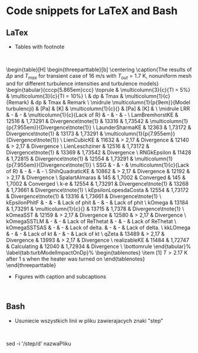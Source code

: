 Code snippets for LaTeX and Bash
========================================


LaTex
------------

- Tables with footnote

&nbsp;


\begin{table}[H]
	\begin{threeparttable}[b]
  \centering
  \caption{The results of $\Delta p$ and $T_{max}$ for transient case of 16 m/s
  with $T_{out}=1.7$ K, nonuniform mesh and for different turbulence intensities and
  turbulence models}
    \begin{tabular}{cccp{5.865em}ccc}
		\toprule
          & \multicolumn{3}{c}{TI = 5\%} & \multicolumn{3}{c}{TI = 10\%} \\
          & dp    & Tmax  & \multicolumn{1}{c}{Remark} & dp    & Tmax  & Remark \\
    \midrule
    \multicolumn{1}{p{9em}}{Model turbulencji} & [Pa]  & [K]   & \multicolumn{1}{c}{} & [Pa]  & [K]   &  \\
    \midrule
    LRR   & -     & -     & \multicolumn{1}{c}{Lack of R} & -     & -     & - \\
	LamBremhorstKE & 12516 & 1,73291 & Divergence\tnote{1} & 13316 & 1,73542 & \multicolumn{1}{p{7.955em}}{Divergence\tnote{1}} \\
	LaunderSharmaKE & 12363 & 1,73172 & Divergence\tnote{1} & 13173 & 1,73291 & \multicolumn{1}{p{7.955em}}{Divergence\tnote{1}} \\
    LienCubicKE & 11632 & > 2,17 & Divergence & 12140 & > 2,17 & Divergence \\
	LienLeschziner & 12516 & 1,73172 & Divergence\tnote{1} & 13369 & 1,73542 & Divergence \\
	RNGkEpsilon & 11428 & 1,72815 & Divergence\tnote{1} & 12554 & 1,73291 & \multicolumn{1}{p{7.955em}}{Divergence\tnote{1}} \\
    SSG   & -     & -     & \multicolumn{1}{c}{Lack of R} & -     & -     & - \\
    ShihQuadraticKE & 10862 & > 2,17 & Divergence & 12192 & > 2,17 & Divergence \\
    SpalartAlmaras & 145   & 1,7002 & Converged & 145   & 1,7002 & Converged \\
	k-e   & 12554 & 1,73291 & Divergence\tnote{1} & 13268 & 1,73661 & Divergence\tnote{1} \\
	kEpsilonLopesdaCosta & 12554 & 1,73172 & Divergence\tnote{1} & 13316 & 1,73661 & Divergence\tnote{1} \\
    kEpsilonPhitF & -     & -     & Lack of phit & -     & -     & Lack of phit \\
	kOmega & 13184 & 1,73291 & \multicolumn{1}{c}{} & 13715 & 1,7378 & Divergence\tnote{1} \\
    kOmeaSST & 12159 & > 2,17  & Divergence & 12580 & > 2,17 & Divergence \\
    kOmegaSSTLM & -     & -     & Lack of ReThetat & -     & -     & Lack of ReThetat \\
    kOmegaSSTSAS & -     & -     & Lack of delta. & -     & -     & Lack of delta. \\
    kkLOmega & -     & -     & Lack of kt & -     & -     & Lack of kt \\
    qZeta & 13489 & > 2,17 & Divergence & 13993 & > 2,17 & Divergence \\
    realizableKE & 11484 & 1,72747 & Calculating & 12040 & 1,72934 & Divergence \\
    \bottomrule
    \end{tabular}%
  \label{tab:turbModelImpactOnDp}%
  \begin{tablenotes}
  \item [1] $T>2.17$ K after 1 s when the heater was turned on
     \end{tablenotes}
    \end{threeparttable}

- Figures with caption and subcaptions


&nbsp;





Bash
------------

- Usuniecie wszystkich linii w pliku zawierajacych znaki "step"

&nbsp;

sed -i '/step/d' nazwaPliku
